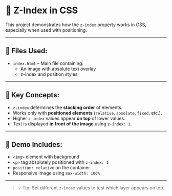# 🧱 Z-Index in CSS

This project demonstrates how the `z-index` property works in CSS, especially when used with positioning.

---

## 📁 Files Used:

- `index.html` – Main file containing:
  - An image with absolute text overlay
  - z-index and position styles

---

## 🎯 Key Concepts:

- `z-index` determines the **stacking order** of elements.
- Works only with **positioned elements** (`relative`, `absolute`, `fixed`, etc.).
- Higher `z-index` values appear **on top** of lower values.
- Text is displayed **in front of the image** using `z-index: 1`.

---

## 🧪 Demo Includes:

- `<img>` element with background
- `<p>` tag absolutely positioned with `z-index: 1`
- `position: relative` on the container
- Responsive image using `max-width: 100%`

---

> 💡 Tip: Set different `z-index` values to test which layer appears on top.
